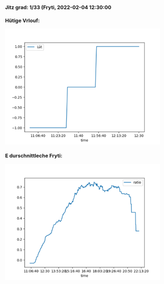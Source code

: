 ### Jitz grad: 1/33 (Fryti, 2022-02-04 12:30:00

### Hütige Vrlouf:
![Graph](Today.png)

### E durschnittleche Fryti:
![Graph](Fryti.png)